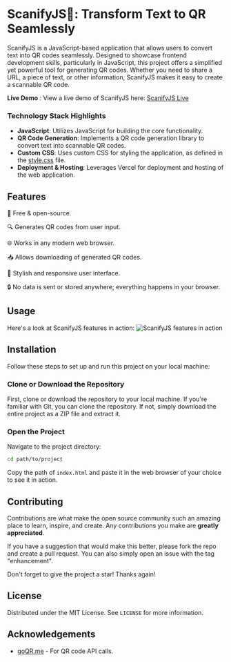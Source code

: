 # ScanifyJS📱: Transform Text to QR Seamlessly

ScanifyJS is a JavaScript-based application that allows users to convert text into QR codes seamlessly. Designed to showcase frontend development skills, particularly in JavaScript, this project offers a simplified yet powerful tool for generating QR codes. Whether you need to share a URL, a piece of text, or other information, ScanifyJS makes it easy to create a scannable QR code.


**Live Demo** : View a live demo of ScanifyJS here: [ScanifyJS Live](https://scanify-js.vercel.app/)

### Technology Stack Highlights

- **JavaScript**: Utilizes JavaScript for building the core functionality.
- **QR Code Generation**: Implements a QR code generation library to convert text into scannable QR codes.
- **Custom CSS**: Uses custom CSS for styling the application, as defined in the [style.css](style.css) file.
- **Deployment & Hosting**: Leverages Vercel for deployment and hosting of the web application.


## Features

💯 Free & open-source.

🔍 Generates QR codes from user input.

🌐 Works in any modern web browser.

📥 Allows downloading of generated QR codes.

🎨 Stylish and responsive user interface.

🔒 No data is sent or stored anywhere; everything happens in your browser.

## Usage
Here's a look at ScanifyJS features in action:
![ScanifyJS features in action](https://i.imgur.com/KFb53eW.gif)

## Installation

Follow these steps to set up and run this project on your local machine:

### Clone or Download the Repository

First, clone or download the repository to your local machine. If you're familiar with Git, you can clone the repository. If not, simply download the entire project as a ZIP file and extract it.

### Open the Project

Navigate to the project directory:

```sh
cd path/to/project
```

Copy the path of `index.html` and paste it in the web browser of your choice to see it in action.

## Contributing

Contributions are what make the open source community such an amazing place to learn, inspire, and create. Any contributions you make are **greatly appreciated**.

If you have a suggestion that would make this better, please fork the repo and create a pull request. You can also simply open an issue with the tag "enhancement".

Don't forget to give the project a star! Thanks again!

## License

Distributed under the MIT License. See `LICENSE` for more information.


## Acknowledgements

- [goQR.me](https://goqr.me/api/) - For QR code API calls.




